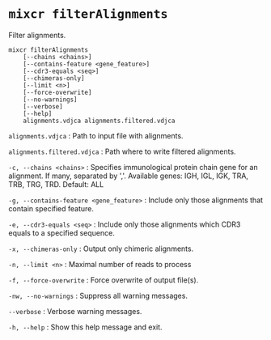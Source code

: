 # `mixcr filterAlignments`

Filter alignments.

```
mixcr filterAlignments 
    [--chains <chains>] 
    [--contains-feature <gene_feature>] 
    [--cdr3-equals <seq>] 
    [--chimeras-only] 
    [--limit <n>] 
    [--force-overwrite] 
    [--no-warnings] 
    [--verbose] 
    [--help] 
    alignments.vdjca alignments.filtered.vdjca
```

`alignments.vdjca`
: Path to input file with alignments.

`alignments.filtered.vdjca`
: Path where to write filtered alignments.

`-c, --chains <chains>`
: Specifies immunological protein chain gene for an alignment. If many, separated by ','. Available genes: IGH, IGL, IGK, TRA, TRB, TRG, TRD. Default: ALL

`-g, --contains-feature <gene_feature>`
: Include only those alignments that contain specified feature.

`-e, --cdr3-equals <seq>`
: Include only those alignments which CDR3 equals to a specified sequence.

`-x, --chimeras-only`
: Output only chimeric alignments.

`-n, --limit <n>`
: Maximal number of reads to process

`-f, --force-overwrite`
: Force overwrite of output file(s).

`-nw, --no-warnings`
: Suppress all warning messages.

`--verbose`
: Verbose warning messages.

`-h, --help`
: Show this help message and exit.
